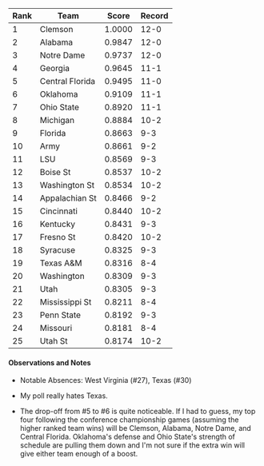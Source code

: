 Rank| Team | Score | Record
---|---|---|---
1 | Clemson | 1.0000 | 12-0
2 | Alabama | 0.9847 | 12-0
3 | Notre Dame | 0.9737 | 12-0
4 | Georgia | 0.9645 | 11-1
5 | Central Florida | 0.9495 | 11-0
6 | Oklahoma | 0.9109 | 11-1
7 | Ohio State | 0.8920 | 11-1
8 | Michigan | 0.8884 | 10-2
9 | Florida | 0.8663 | 9-3
10 | Army | 0.8661 | 9-2
11 | LSU | 0.8569 | 9-3
12 | Boise St | 0.8537 | 10-2
13 | Washington St | 0.8534 | 10-2
14 | Appalachian St | 0.8466 | 9-2
15 | Cincinnati | 0.8440 | 10-2
16 | Kentucky | 0.8431 | 9-3
17 | Fresno St | 0.8420 | 10-2
18 | Syracuse | 0.8325 | 9-3
19 | Texas A&M | 0.8316 | 8-4
20 | Washington | 0.8309 | 9-3
21 | Utah | 0.8305 | 9-3
22 | Mississippi St | 0.8211 | 8-4
23 | Penn State | 0.8192 | 9-3
24 | Missouri | 0.8181 | 8-4
25 | Utah St | 0.8174 | 10-2

#### Observations and Notes

* Notable Absences: West Virginia (#27), Texas (#30)

* My poll really hates Texas.

* The drop-off from #5 to #6 is quite noticeable.  If I had to guess, my top four following the conference championship games (assuming the higher ranked team wins) will be Clemson, Alabama, Notre Dame, and Central Florida.  Oklahoma's defense and Ohio State's strength of schedule are pulling them down and I'm not sure if the extra win will give either team enough of a boost.